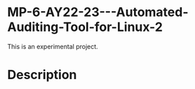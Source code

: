 # MP-6-AY22-23---Automated-Auditing-Tool-for-Linux-2
This is an experimental project. 

# Description 

